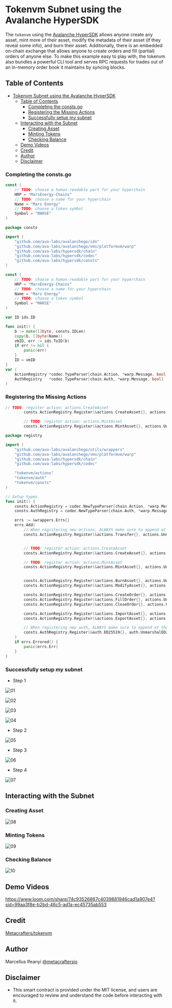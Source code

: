 # Tokenvm Subnet using the Avalanche HyperSDK

The `tokenvm` using the [Avalanche HyperSDK](https://medium.com/avalancheavax/introducing-hypersdk-a-foundation-for-the-fastest-blockchains-of-the-future-a6b1609a6862) allows anyone create any asset, mint more of their asset, modify the metadata of their asset (if they reveal some info), and burn their asset. Additionally, there is an embedded on-chain exchange that allows anyone to create orders and fill (partial) orders of anyone else. To make this example easy to play with, the tokenvm also bundles a powerful CLI tool and serves RPC requests for trades out of an in-memory order book it maintains by syncing blocks.

## Table of Contents

- [Tokenvm Subnet using the Avalanche HyperSDK](#tokenvm-subnet-using-the-avalanche-hypersdk)
  - [Table of Contents](#table-of-contents)
    - [Completing the consts.go](#completing-the-constsgo)
    - [Registering the Missing Actions](#registering-the-missing-actions)
    - [Successfully setup my subnet](#successfully-setup-my-subnet)
  - [Interacting with the Subnet](#interacting-with-the-subnet)
    - [Creating Asset](#creating-asset)
    - [Minting Tokens](#minting-tokens)
    - [Checking Balance](#checking-balance)
  - [Demo Videos](#demo-videos)
  - [Credit](#credit)
  - [Author](#author)
  - [Disclaimer](#disclaimer)

### Completing the consts.go

```go
const (
	// TODO: choose a human-readable part for your hyperchain
	HRP = "MarsEnergy-Chains"
	// TODO: choose a name for your hyperchain
	Name = "Mars Energy"
	// TODO: choose a token symbol
	Symbol = "MARSE"
)

```

```go
package consts

import (
	"github.com/ava-labs/avalanchego/ids"
	"github.com/ava-labs/avalanchego/vms/platformvm/warp"
	"github.com/ava-labs/hypersdk/chain"
	"github.com/ava-labs/hypersdk/codec"
	"github.com/ava-labs/hypersdk/consts"
)

const (
	// TODO: choose a human-readable part for your hyperchain
	HRP = "MarsEnergy-Chains"
	// TODO: choose a name for your hyperchain
	Name = "Mars Energy"
	// TODO: choose a token symbol
	Symbol = "MARSE"
)

var ID ids.ID

func init() {
	b := make([]byte, consts.IDLen)
	copy(b, []byte(Name))
	vmID, err := ids.ToID(b)
	if err != nil {
		panic(err)
	}
	ID = vmID
}
var (
	ActionRegistry *codec.TypeParser[chain.Action, *warp.Message, bool]
	AuthRegistry   *codec.TypeParser[chain.Auth, *warp.Message, bool]
)

```

### Registering the Missing Actions

```go
// TODO: register action: actions.CreateAsset
		consts.ActionRegistry.Register(&actions.CreateAsset{}, actions.UnmarshalCreateAsset, false),

		// TODO: register action: actions.MintAsset
		consts.ActionRegistry.Register(&actions.MintAsset{}, actions.UnmarshalMintAsset, false),
```

```go
package registry

import (
	"github.com/ava-labs/avalanchego/utils/wrappers"
	"github.com/ava-labs/avalanchego/vms/platformvm/warp"
	"github.com/ava-labs/hypersdk/chain"
	"github.com/ava-labs/hypersdk/codec"

	"tokenvm/actions"
	"tokenvm/auth"
	"tokenvm/consts"
)

// Setup types
func init() {
	consts.ActionRegistry = codec.NewTypeParser[chain.Action, *warp.Message]()
	consts.AuthRegistry = codec.NewTypeParser[chain.Auth, *warp.Message]()

	errs := &wrappers.Errs{}
	errs.Add(
		// When registering new actions, ALWAYS make sure to append at the end.
		consts.ActionRegistry.Register(&actions.Transfer{}, actions.UnmarshalTransfer, false),


		// TODO: register action: actions.CreateAsset
		consts.ActionRegistry.Register(&actions.CreateAsset{}, actions.UnmarshalCreateAsset, false),

		// TODO: register action: actions.MintAsset
		consts.ActionRegistry.Register(&actions.MintAsset{}, actions.UnmarshalMintAsset, false),


		consts.ActionRegistry.Register(&actions.BurnAsset{}, actions.UnmarshalBurnAsset, false),
		consts.ActionRegistry.Register(&actions.ModifyAsset{}, actions.UnmarshalModifyAsset, false),

		consts.ActionRegistry.Register(&actions.CreateOrder{}, actions.UnmarshalCreateOrder, false),
		consts.ActionRegistry.Register(&actions.FillOrder{}, actions.UnmarshalFillOrder, false),
		consts.ActionRegistry.Register(&actions.CloseOrder{}, actions.UnmarshalCloseOrder, false),

		consts.ActionRegistry.Register(&actions.ImportAsset{}, actions.UnmarshalImportAsset, true),
		consts.ActionRegistry.Register(&actions.ExportAsset{}, actions.UnmarshalExportAsset, false),

		// When registering new auth, ALWAYS make sure to append at the end.
		consts.AuthRegistry.Register(&auth.ED25519{}, auth.UnmarshalED25519, false),
	)
	if errs.Errored() {
		panic(errs.Err)
	}
}
```

### Successfully setup my subnet

- Step 1

![01](./images/01.png)

![02](./images/02.png)

![03](./images/03.png)

![04](./images/04.png)

- Step 2

![05](./images/05.png)

- Step 3

![06](./images/06.png)

- Step 4

![07](./images/07.png)

## Interacting with the Subnet

### Creating Asset

![08](./images/08.png)

### Minting Tokens

![09](./images/09.png)

### Checking Balance

![10](./images/10.png)

## Demo Videos

https://www.loom.com/share/74c93526867c4039881946cad1a907e4?sid=99aa3f8e-b2bd-46c5-ad1a-ec45735ab553

## Credit

[Metacrafters/tokenvm](https://github.com/Metacrafters/tokenvm)

## Author

Marcellus Ifeanyi
[@metacraftersio](https://twitter.com/Mars_Energy)

## Disclaimer

- This smart contract is provided under the MIT license, and users are encouraged to review and understand the code before interacting with it.
